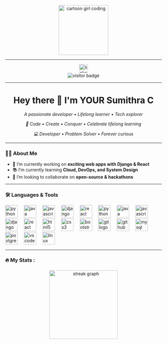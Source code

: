 <div align="center">
<img src="https://media.giphy.com/media/ZVik7pBtu9dNS/giphy.gif" height="160" alt="cartoon girl coding"/>

</div>

---

<div align="center">
  <a href="https://www.linkedin.com/in/sumithra-c-49bba3295">
    <img src="https://img.shields.io/static/v1?message=LinkedIn&logo=linkedin&label=&color=0077B5&logoColor=white&style=for-the-badge" height="28" alt="linkedin logo"/>
  </a>
</div>

<div align="center">
  <img src="https://visitor-badge.laobi.icu/badge?page_id=YOUR_USERNAME.YOUR_USERNAME" alt="visitor badge"/>
</div>

---

<h1 align="center">Hey there 👋 I'm YOUR Sumithra C</h1>
<p align="center"><em>A passionate developer • Lifelong learner • Tech explorer</em></p>
<p align="center"><em>🌸 Code • Create • Conquer • Celebrate lifelong learning</em></p>
<p align="center"><em>💻 Developer • Problem Solver • Forever curious</em></p>


---

### 👩‍💻 About Me  

- 🔭 I’m currently working on **exciting web apps with Django & React**  
- 📚 I’m currently learning **Cloud, DevOps, and System Design**  
- 👯 I’m looking to collaborate on **open-source & hackathons**  

---

### 🛠 Languages & Tools  

<div align="left">
  <img src="https://cdn.jsdelivr.net/gh/devicons/devicon/icons/python/python-original.svg" height="40" alt="python logo"/>
  <img width="12"/>
  <img src="https://cdn.jsdelivr.net/gh/devicons/devicon/icons/java/java-original.svg" height="40" alt="java logo"/>
  <img width="12"/>
  <img src="https://cdn.jsdelivr.net/gh/devicons/devicon/icons/javascript/javascript-original.svg" height="40" alt="javascript logo"/>
  <img width="12"/>
  <img src="https://cdn.jsdelivr.net/gh/devicons/devicon/icons/django/django-plain.svg" height="40" alt="django logo"/>
  <img width="12"/>
  <img src="https://cdn.jsdelivr.net/gh/devicons/devicon/icons/react/react-original.svg" height="40" alt="react logo"/>
  <img width="12"/>
    <img src="https://cdn.jsdelivr.net/gh/devicons/devicon/icons/python/python-original.svg" height="40" alt="python logo"/>
  <img width="12"/>
  <img src="https://cdn.jsdelivr.net/gh/devicons/devicon/icons/java/java-original.svg" height="40" alt="java logo"/>
  <img width="12"/>
  <img src="https://cdn.jsdelivr.net/gh/devicons/devicon/icons/javascript/javascript-original.svg" height="40" alt="javascript logo"/>
  <img width="12"/>
  <img src="https://cdn.jsdelivr.net/gh/devicons/devicon/icons/django/django-plain.svg" height="40" alt="django logo"/>
  <img width="12"/>
  <img src="https://cdn.jsdelivr.net/gh/devicons/devicon/icons/react/react-original.svg" height="40" alt="react logo"/>
  <img width="12"/>
  <img src="https://cdn.jsdelivr.net/gh/devicons/devicon/icons/html5/html5-original.svg" height="40" alt="html5 logo"/>
  <img width="12"/>
  <img src="https://cdn.jsdelivr.net/gh/devicons/devicon/icons/css3/css3-original.svg" height="40" alt="css3 logo"/>
  <img width="12"/>
  <img src="https://cdn.jsdelivr.net/gh/devicons/devicon/icons/bootstrap/bootstrap-original.svg" height="40" alt="bootstrap logo"/>
  <img width="12"/>
  <img src="https://cdn.jsdelivr.net/gh/devicons/devicon/icons/git/git-original.svg" height="40" alt="git logo"/>
  <img width="12"/>
  <img src="https://cdn.jsdelivr.net/gh/devicons/devicon/icons/github/github-original.svg" height="40" alt="github logo"/>
  <img width="12"/>
  <img src="https://cdn.jsdelivr.net/gh/devicons/devicon/icons/mysql/mysql-original.svg" height="40" alt="mysql logo"/>
  <img width="12"/>
  <img src="https://cdn.jsdelivr.net/gh/devicons/devicon/icons/postgresql/postgresql-original.svg" height="40" alt="postgresql logo"/>
  <img width="12"/>
  <img src="https://cdn.jsdelivr.net/gh/devicons/devicon/icons/vscode/vscode-original.svg" height="40" alt="vscode logo"/>
  <img width="12"/>
  <img src="https://cdn.jsdelivr.net/gh/devicons/devicon/icons/linux/linux-original.svg" height="40" alt="linux logo"/>


</div>

---

<h3 align="left">🔥   My Stats :</h3>

###

<div align="center">
  <img src="https://github-readme-streak-stats-eight.vercel.app/?user=maurodesouza&theme=dark&hide_border=false&border_radius=5" height="220" alt="streak graph" />
</div>

